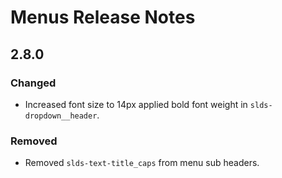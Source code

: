 <!-- Release notes authoring guidelines: http://keepachangelog.com/ -->

# Menus Release Notes

<!-- ## [Unreleased] -->

## 2.8.0

### Changed

- Increased font size to 14px applied bold font weight in `slds-dropdown__header`.

### Removed

- Removed `slds-text-title_caps` from menu sub headers.
